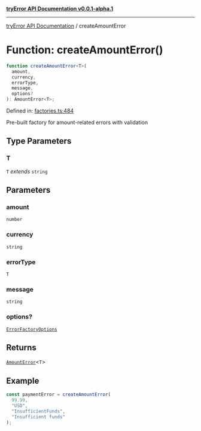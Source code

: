 [**tryError API Documentation v0.0.1-alpha.1**](../index.md)

---

[tryError API Documentation](../index.md) / createAmountError

# Function: createAmountError()

```ts
function createAmountError<T>(
  amount,
  currency,
  errorType,
  message,
  options?
): AmountError<T>;
```

Defined in: [factories.ts:484](https://github.com/oconnorjohnson/try-error/blob/e3ae0308069a4fba073f4543d527ad76373db795/src/factories.ts#L484)

Pre-built factory for amount-related errors with validation

## Type Parameters

### T

`T` _extends_ `string`

## Parameters

### amount

`number`

### currency

`string`

### errorType

`T`

### message

`string`

### options?

[`ErrorFactoryOptions`](../interfaces/ErrorFactoryOptions.md)

## Returns

[`AmountError`](../interfaces/AmountError.md)\<`T`\>

## Example

```typescript
const paymentError = createAmountError(
  99.99,
  "USD",
  "InsufficientFunds",
  "Insufficient funds"
);
```
